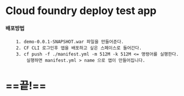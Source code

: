 # Cloud foundry deploy test app

#### 배포방법

```
	1. demo-0.0.1-SNAPSHOT.war 파일을 만들어준다.
	2. CF CLI 로그인후 앱을 배포하고 싶은 스페이스로 들어간다.
	3. cf push -f ./manifest.yml -m 512M -k 512M <= 명령어를 실행한다.
		실행하면 manifest.yml > name 으로 앱이 만들어집니다.
```
# ==끝!==